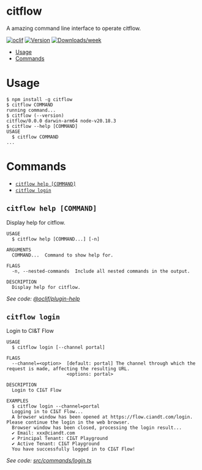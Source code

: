 citflow
=================

A amazing command line interface to operate citflow.


[![oclif](https://img.shields.io/badge/cli-oclif-brightgreen.svg)](https://oclif.io)
[![Version](https://img.shields.io/npm/v/citflow.svg)](https://npmjs.org/package/citflow)
[![Downloads/week](https://img.shields.io/npm/dw/citflow.svg)](https://npmjs.org/package/citflow)


<!-- toc -->
* [Usage](#usage)
* [Commands](#commands)
<!-- tocstop -->
# Usage
<!-- usage -->
```sh-session
$ npm install -g citflow
$ citflow COMMAND
running command...
$ citflow (--version)
citflow/0.0.0 darwin-arm64 node-v20.18.3
$ citflow --help [COMMAND]
USAGE
  $ citflow COMMAND
...
```
<!-- usagestop -->
# Commands
<!-- commands -->
* [`citflow help [COMMAND]`](#citflow-help-command)
* [`citflow login`](#citflow-login)

## `citflow help [COMMAND]`

Display help for citflow.

```
USAGE
  $ citflow help [COMMAND...] [-n]

ARGUMENTS
  COMMAND...  Command to show help for.

FLAGS
  -n, --nested-commands  Include all nested commands in the output.

DESCRIPTION
  Display help for citflow.
```

_See code: [@oclif/plugin-help](https://github.com/oclif/plugin-help/blob/v6.2.28/src/commands/help.ts)_

## `citflow login`

Login to CI&T Flow

```
USAGE
  $ citflow login [--channel portal]

FLAGS
  --channel=<option>  [default: portal] The channel through which the request is made, affecting the resulting URL.
                      <options: portal>

DESCRIPTION
  Login to CI&T Flow

EXAMPLES
  $ citflow login --channel=portal
  Logging in to CI&T Flow...
  A browser window has been opened at https://flow.ciandt.com/login. Please continue the login in the web browser.
  Browser window has been closed, processing the login result...
  ✔ Email: xxx@ciandt.com
  ✔ Principal Tenant: CI&T Playground
  ✔ Active Tenant: CI&T Playground
  You have successfully logged in to CI&T Flow!
```

_See code: [src/commands/login.ts](https://github.com/nodite/citflow/blob/v0.0.0/src/commands/login.ts)_
<!-- commandsstop -->
